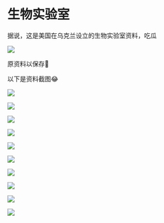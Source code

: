 # 生物实验室

据说，这是美国在乌克兰设立的生物实验室资料，吃瓜

![](https://1.z.wiki/images/20220312/fd9655fb59214c8f8ec57a27339ffa39.png)

原资料以保存🥰

以下是资料截图😂


![](https://1.z.wiki/images/20220312/133936dd7aef4111b5a87c25cc927d7d.png)

![](https://2.z.wiki/images/20220312/5f3dfeea6c8e428fb2927f78c44b2535.png)

![](https://2.z.wiki/images/20220312/9e1b78de5a374081ba557cd8d8a2f3c9.png)

![](https://3.z.wiki/images/20220312/ae4446bf7f114ee5b5a13f6dc2a89862.png)

![](https://3.z.wiki/images/20220312/069d2d4434fe48bfb475e8ed831bfe26.png)

![](https://4.z.wiki/images/20220312/7cd0e7c3fa374685a92d7adfb69431f4.png)

![](https://4.z.wiki/images/20220312/82beeb475726472ab6469a7703fda2f0.png)

![](https://1.z.wiki/images/20220312/507b38250db74fa18e96043278ca7966.png)

![](https://2.z.wiki/images/20220312/0e1ee2d2e2a74fdc8d7db3e20e8a7b30.png)

![](https://3.z.wiki/images/20220312/9d9067ab968f4e6ca13c793b0daace84.png)
